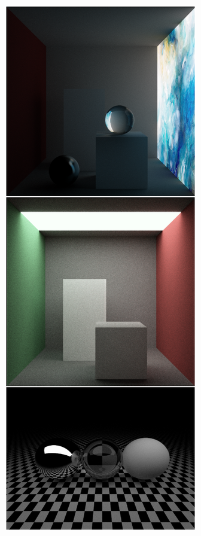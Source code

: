 ![Screenshot](https://github.com/RadiatedMonkey/raytracer/raw/master/screenshots/unknown-24.png)
![Screenshot](https://github.com/RadiatedMonkey/raytracer/raw/master/screenshots/unknown-29.png)
![Screenshot](https://github.com/RadiatedMonkey/raytracer/raw/master/screenshots/unknown-177.png)
